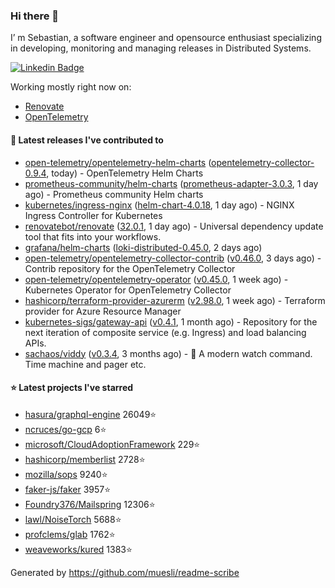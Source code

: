 ### Hi there 👋

I’ m Sebastian, a software engineer and opensource enthusiast specializing in developing, monitoring and managing releases in Distributed Systems.

[![Linkedin Badge](https://img.shields.io/badge/-LinkedIn-blue?style=flat&logo=Linkedin&logoColor=white&link=https://www.linkedin.com/in/sebastian-poxhofer/)](https://www.linkedin.com/in/sebastian-poxhofer/)

Working mostly right now on:
- [Renovate](https://github.com/renovatebot/renovate)
- [OpenTelemetry](https://github.com/open-telemetry)



#### 🚀 Latest releases I've contributed to

- [open-telemetry/opentelemetry-helm-charts](https://github.com/open-telemetry/opentelemetry-helm-charts) ([opentelemetry-collector-0.9.4](https://github.com/open-telemetry/opentelemetry-helm-charts/releases/tag/opentelemetry-collector-0.9.4), today) - OpenTelemetry Helm Charts
- [prometheus-community/helm-charts](https://github.com/prometheus-community/helm-charts) ([prometheus-adapter-3.0.3](https://github.com/prometheus-community/helm-charts/releases/tag/prometheus-adapter-3.0.3), 1 day ago) - Prometheus community Helm charts
- [kubernetes/ingress-nginx](https://github.com/kubernetes/ingress-nginx) ([helm-chart-4.0.18](https://github.com/kubernetes/ingress-nginx/releases/tag/helm-chart-4.0.18), 1 day ago) - NGINX Ingress Controller for Kubernetes
- [renovatebot/renovate](https://github.com/renovatebot/renovate) ([32.0.1](https://github.com/renovatebot/renovate/releases/tag/32.0.1), 1 day ago) - Universal dependency update tool that fits into your workflows.
- [grafana/helm-charts](https://github.com/grafana/helm-charts) ([loki-distributed-0.45.0](https://github.com/grafana/helm-charts/releases/tag/loki-distributed-0.45.0), 2 days ago)
- [open-telemetry/opentelemetry-collector-contrib](https://github.com/open-telemetry/opentelemetry-collector-contrib) ([v0.46.0](https://github.com/open-telemetry/opentelemetry-collector-contrib/releases/tag/v0.46.0), 3 days ago) - Contrib repository for the OpenTelemetry Collector
- [open-telemetry/opentelemetry-operator](https://github.com/open-telemetry/opentelemetry-operator) ([v0.45.0](https://github.com/open-telemetry/opentelemetry-operator/releases/tag/v0.45.0), 1 week ago) - Kubernetes Operator for OpenTelemetry Collector
- [hashicorp/terraform-provider-azurerm](https://github.com/hashicorp/terraform-provider-azurerm) ([v2.98.0](https://github.com/hashicorp/terraform-provider-azurerm/releases/tag/v2.98.0), 1 week ago) - Terraform provider for Azure Resource Manager
- [kubernetes-sigs/gateway-api](https://github.com/kubernetes-sigs/gateway-api) ([v0.4.1](https://github.com/kubernetes-sigs/gateway-api/releases/tag/v0.4.1), 1 month ago) - Repository for the next iteration of composite service (e.g. Ingress) and load balancing APIs.
- [sachaos/viddy](https://github.com/sachaos/viddy) ([v0.3.4](https://github.com/sachaos/viddy/releases/tag/v0.3.4), 3 months ago) - 👀 A modern watch command. Time machine and pager etc.

#### ⭐ Latest projects I've starred

- [hasura/graphql-engine](https://github.com/hasura/graphql-engine}) 26049⭐
- [ncruces/go-gcp](https://github.com/ncruces/go-gcp}) 6⭐
- [microsoft/CloudAdoptionFramework](https://github.com/microsoft/CloudAdoptionFramework}) 229⭐
- [hashicorp/memberlist](https://github.com/hashicorp/memberlist}) 2728⭐
- [mozilla/sops](https://github.com/mozilla/sops}) 9240⭐
- [faker-js/faker](https://github.com/faker-js/faker}) 3957⭐
- [Foundry376/Mailspring](https://github.com/Foundry376/Mailspring}) 12306⭐
- [lawl/NoiseTorch](https://github.com/lawl/NoiseTorch}) 5688⭐
- [profclems/glab](https://github.com/profclems/glab}) 1762⭐
- [weaveworks/kured](https://github.com/weaveworks/kured}) 1383⭐



Generated by https://github.com/muesli/readme-scribe
